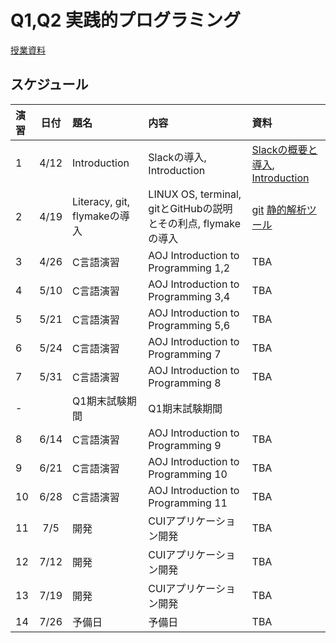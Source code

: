 # Q1,Q2 実践的プログラミング

[授業資料](https://sccp2018.github.io "授業資料")

## スケジュール

|演習 |日付   |題名                  |内容                             |資料     |
|:---|:-----:|:--------------------|:-------------------------------|:---------|
|1   |4/12   | Introduction        | Slackの導入, Introduction | [Slackの概要と導入](https://github.com/tspider0176/slack-tutorial-for-SCCP/blob/master/memo.md), [Introduction](https://hackmd.io/s/SyY-NCesg#)  |
|2   |4/19  | Literacy, git, flymakeの導入      |  LINUX OS, terminal, gitとGitHubの説明とその利点, flymakeの導入 | [git](https://romtin.gitbooks.io/gittutorial-for-sccp2016/content/) [静的解析ツール](https://github.com/SCCP2018/static-code-analysis-intro/blob/master/doc.md) |
|3   |4/26  | C言語演習  |    AOJ Introduction to Programming 1,2    | TBA |
|4   |5/10  | C言語演習                  | AOJ Introduction to Programming 3,4         |  TBA    |
|5   |5/21  | C言語演習            | AOJ Introduction to Programming 5,6     |   TBA       |
|6   |5/24  | C言語演習            | AOJ Introduction to Programming 7      | TBA |
|7   |5/31  | C言語演習            | AOJ Introduction to Programming 8           | TBA |
|-   |      | Q1期末試験期間 | Q1期末試験期間 |
|8   |6/14  | C言語演習            | AOJ Introduction to Programming 9 |TBA|
|9   |6/21  | C言語演習            | AOJ Introduction to Programming 10 |TBA|
|10  |6/28  | C言語演習            | AOJ Introduction to Programming 11 |TBA|
|11  |7/5   | 開発                 | CUIアプリケーション開発 |TBA|
|12  |7/12  | 開発                 | CUIアプリケーション開発 |TBA|
|13  |7/19  | 開発                 | CUIアプリケーション開発 |TBA|
|14  |7/26  | 予備日               | 予備日 |TBA|
